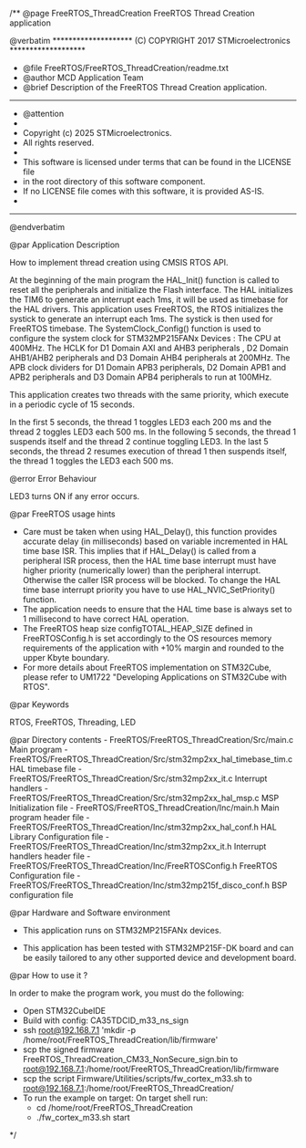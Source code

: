 /**
  @page FreeRTOS_ThreadCreation FreeRTOS Thread Creation application

  @verbatim
  ******************** (C) COPYRIGHT 2017 STMicroelectronics *******************
  * @file    FreeRTOS/FreeRTOS_ThreadCreation/readme.txt
  * @author  MCD Application Team
  * @brief   Description of the FreeRTOS Thread Creation application.
  ******************************************************************************
  * @attention
  *
  * Copyright (c) 2025 STMicroelectronics.
  * All rights reserved.
  *
  * This software is licensed under terms that can be found in the LICENSE file
  * in the root directory of this software component.
  * If no LICENSE file comes with this software, it is provided AS-IS.
  *
  ******************************************************************************
  @endverbatim

@par Application Description

How to implement thread creation using CMSIS RTOS API.

At the beginning of the main program the HAL_Init() function is called to reset
all the peripherals and initialize the Flash interface.
The HAL initializes the TIM6 to generate an interrupt each 1ms, it will be used as timebase for the HAL drivers.
This application uses FreeRTOS, the RTOS initializes the systick to generate an interrupt each 1ms.
The systick is then used for FreeRTOS timebase.
The SystemClock_Config() function is used to configure the system clock for STM32MP215FANx Devices :
The CPU at 400MHz.
The HCLK for D1 Domain AXI and AHB3 peripherals , D2 Domain AHB1/AHB2 peripherals and D3 Domain AHB4  peripherals at 200MHz.
The APB clock dividers for D1 Domain APB3 peripherals, D2 Domain APB1 and APB2 peripherals and D3 Domain APB4 peripherals to  run at 100MHz.

This application creates two threads with the same priority, which execute in a periodic cycle of 15 seconds.

In the first 5 seconds, the thread 1 toggles LED3 each 200 ms and the thread 2 toggles LED3 each 500 ms.
In the following 5 seconds, the thread 1 suspends itself and the thread 2 continue toggling LED3.
In the last 5 seconds, the thread 2 resumes execution of thread 1 then suspends itself, the thread 1 toggles the LED3
each 500 ms.

@error Error Behaviour

LED3 turns ON if any error occurs.

@par FreeRTOS usage hints
  - Care must be taken when using HAL_Delay(), this function provides accurate delay (in milliseconds) based on
    variable incremented in HAL time base ISR.
    This implies that if HAL_Delay() is called from a peripheral ISR process, then the HAL time base interrupt must
    have higher priority (numerically lower) than the peripheral interrupt. Otherwise the caller ISR process will
    be blocked. To change the HAL time base interrupt priority you have to use HAL_NVIC_SetPriority() function.
  - The application needs to ensure that the HAL time base is always set to 1 millisecond to have correct HAL operation.
  - The FreeRTOS heap size configTOTAL_HEAP_SIZE defined in FreeRTOSConfig.h is set accordingly to the OS resources
    memory requirements of the application with +10% margin and rounded to the upper Kbyte boundary.
  - For more details about FreeRTOS implementation on STM32Cube, please refer to UM1722 "Developing Applications on
    STM32Cube with RTOS".

@par Keywords

RTOS, FreeRTOS, Threading, LED

@par Directory contents
    - FreeRTOS/FreeRTOS_ThreadCreation/Src/main.c                             Main program
    - FreeRTOS/FreeRTOS_ThreadCreation/Src/stm32mp2xx_hal_timebase_tim.c      HAL timebase file
    - FreeRTOS/FreeRTOS_ThreadCreation/Src/stm32mp2xx_it.c                    Interrupt handlers
    - FreeRTOS/FreeRTOS_ThreadCreation/Src/stm32mp2xx_hal_msp.c               MSP Initialization file
    - FreeRTOS/FreeRTOS_ThreadCreation/Inc/main.h                             Main program header file
    - FreeRTOS/FreeRTOS_ThreadCreation/Inc/stm32mp2xx_hal_conf.h              HAL Library Configuration file
    - FreeRTOS/FreeRTOS_ThreadCreation/Inc/stm32mp2xx_it.h                    Interrupt handlers header file
    - FreeRTOS/FreeRTOS_ThreadCreation/Inc/FreeRTOSConfig.h                   FreeRTOS Configuration file
    - FreeRTOS/FreeRTOS_ThreadCreation/Inc/stm32mp215f_disco_conf.h           BSP configuration file


@par Hardware and Software environment

  - This application runs on STM32MP215FANx devices.

  - This application has been tested with STM32MP215F-DK board and can be
    easily tailored to any other supported device and development board.



@par How to use it ?

In order to make the program work, you must do the following:
- Open STM32CubeIDE
- Build with config: CA35TDCID_m33_ns_sign
- ssh root@192.168.7.1 'mkdir -p /home/root/FreeRTOS_ThreadCreation/lib/firmware'
- scp the signed firmware FreeRTOS_ThreadCreation_CM33_NonSecure_sign.bin to root@192.168.7.1:/home/root/FreeRTOS_ThreadCreation/lib/firmware
- scp the script Firmware/Utilities/scripts/fw_cortex_m33.sh to root@192.168.7.1:/home/root/FreeRTOS_ThreadCreation/
- To run the example on target:
	On target shell run:
	- cd /home/root/FreeRTOS_ThreadCreation
	- ./fw_cortex_m33.sh start


 */
